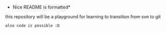 * Nice README is formatted*

this repository will be a playground for learning to transition from svn to git

```
also code is possible :D
```
